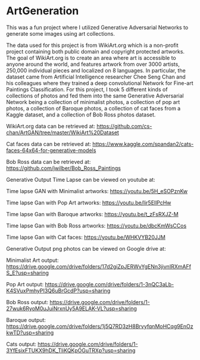 # ArtGeneration

This was a fun project where I utilized Generative Adversarial Networks to generate some images using art collections. 

The data used for this project is from WikiArt.org which is a non-profit project containing both public domain and copyright protected artworks. The goal of WikiArt.org is to create an area where art is accessible to anyone around the world, and features artwork from over 3000 artists, 250,000 individual pieces and localized on 8 languages. In particular, the dataset came from Artificial Intelligence researcher Chee Seng Chan and his colleagues where they trained a deep convolutional Network for Fine-art Paintings Classification. For this project, I took 5 different kinds of collections of photos and fed them into the same Generative Adversarial Network being a collection of minimalist photos, a collection of pop art photos, a collection of Baroque photos, a collection of cat faces from a Kaggle dataset, and a collection of Bob Ross photos dataset.

WikiArt.org data can be retrieved at: https://github.com/cs-chan/ArtGAN/tree/master/WikiArt%20Dataset

Cat faces data can be retrieved at: https://www.kaggle.com/spandan2/cats-faces-64x64-for-generative-models

Bob Ross data can be retrieved at: https://github.com/jwilber/Bob_Ross_Paintings


Generative Output Time Lapse can be viewed on youtube at: 

Time lapse GAN with Minimalist artworks: https://youtu.be/5H_eSOPznKw

Time lapse Gan with Pop Art artworks: https://youtu.be/Iir5EllPcHw

Time lapse Gan with Baroque artworks: https://youtu.be/t_zFsRXJZ-M

Time lapse Gan with Bob Ross artworks: https://youtu.be/dbcKmWsCCos

Time lapse Gan with Cat faces: https://youtu.be/WHKVYB20JJM

Generative Output png photos can be viewed on Google drive at: 

Minimalist Art output: https://drive.google.com/drive/folders/17d2giZpJERWvYgENn3jivnIRXmAFfS_E?usp=sharing

Pop Art output: https://drive.google.com/drive/folders/1-3nQC3aLb-K4SVuxPmhyPI3Q6uBrGcdP?usp=sharing

Bob Ross output: https://drive.google.com/drive/folders/1-27wuk6RyoM0uJuiNrxnUy5A9ELAK-VL?usp=sharing

Baroque output: https://drive.google.com/drive/folders/1j5Q7RD3zH8BrvyfqnMoHCqg9EnOzkwTD?usp=sharing

Cats output: https://drive.google.com/drive/folders/1-3YfEsixFTUKX9hDK_TliKQKpOGuTRXp?usp=sharing



